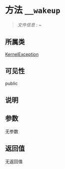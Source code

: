 # 方法 `__wakeup`

> *文件信息* : ~

## 所属类 

[KernelException](../KernelException.md)

## 可见性

 public 

## 说明



## 参数


无参数


## 返回值

无返回值
